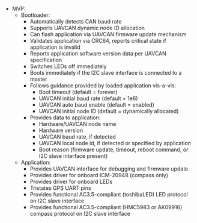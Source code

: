 - MVP:
    - Bootloader:
        - Automatically detects CAN baud rate
        - Supports UAVCAN dynamic node ID allocation
        - Can flash application via UAVCAN firmware update mechanism
        - Validates application via CRC64, reports critical state if application is invalid
        - Reports application software version data per UAVCAN specification
        - Switches LEDs off immediately
        - Boots immediately if the I2C slave interface is connected to a master
        - Follows guidance provided by loaded application vis-a-vis:
            - Boot timeout (default = forever)
            - UAVCAN initial baud rate (default = 1e6)
            - UAVCAN auto baud enable (default = enabled)
            - UAVCAN initial node ID (default = dynamically allocated)
        - Provides data to application:
            - Hardware/UAVCAN node name
            - Hardware version
            - UAVCAN baud rate, if detected
            - UAVCAN local node id, if detected or specified by application
            - Boot reason (firmware update, timeout, reboot command, or I2C slave interface present)
    - Application:
        - Provides UAVCAN interface for debugging and firmware update
        - Provides driver for onboard ICM-20948 (compass only)
        - Provides driver for onboard LEDs
        - Tristates GPS UART pins
        - Provides functional AC3.5-compliant (toshibaLED) LED protocol on I2C slave interface
        - Provides functional AC3.5-compliant (HMC5983 or AK09916) compass protocol on I2C slave interface
